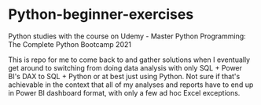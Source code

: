 # Python-beginner-exercises
Python studies with the course on Udemy -  Master Python Programming: The Complete Python Bootcamp 2021

This is repo for me to come back to and gather solutions when I eventually get around to switching from doing data analysis with only SQL + Power BI's DAX
to SQL + Python or at best just using Python. Not sure if that's achievable in the context that all of my analyses and reports have to end up in Power BI dashboard
format, with only a few ad hoc Excel exceptions.
